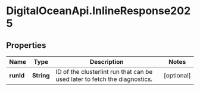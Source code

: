 # DigitalOceanApi.InlineResponse2025

## Properties
Name | Type | Description | Notes
------------ | ------------- | ------------- | -------------
**runId** | **String** | ID of the clusterlint run that can be used later to fetch the diagnostics. | [optional] 
